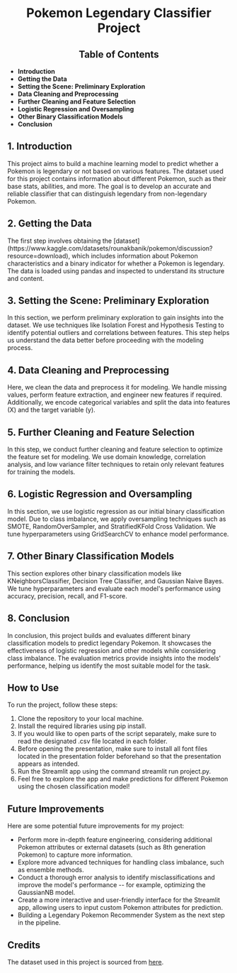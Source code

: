 <h1 style="text-align:center; font-weight:bold;">Pokemon Legendary Classifier Project</h1>

<h2 style="text-align:center;">Table of Contents</h2>
<ul>
  <li><strong>Introduction</strong></li>
  <li><strong>Getting the Data</strong></li>
  <li><strong>Setting the Scene: Preliminary Exploration</strong></li>
  <li><strong>Data Cleaning and Preprocessing</strong></li>
  <li><strong>Further Cleaning and Feature Selection</strong></li>
  <li><strong>Logistic Regression and Oversampling</strong></li>
  <li><strong>Other Binary Classification Models</strong></li>
  <li><strong>Conclusion</strong></li>
</ul>

<h2>1. Introduction</h2>
<p>This project aims to build a machine learning model to predict whether a Pokemon is legendary or not based on various features. The dataset used for this project contains information about different Pokemon, such as their base stats, abilities, and more. The goal is to develop an accurate and reliable classifier that can distinguish legendary from non-legendary Pokemon.</p>

<h2>2. Getting the Data</h2>
<p>The first step involves obtaining the [dataset](https://www.kaggle.com/datasets/rounakbanik/pokemon/discussion?resource=download), which includes information about Pokemon characteristics and a binary indicator for whether a Pokemon is legendary. The data is loaded using pandas and inspected to understand its structure and content.</p>

<h2>3. Setting the Scene: Preliminary Exploration</h2>
<p>In this section, we perform preliminary exploration to gain insights into the dataset. We use techniques like Isolation Forest and Hypothesis Testing to identify potential outliers and correlations between features. This step helps us understand the data better before proceeding with the modeling process.</p>

<h2>4. Data Cleaning and Preprocessing</h2>
<p>Here, we clean the data and preprocess it for modeling. We handle missing values, perform feature extraction, and engineer new features if required. Additionally, we encode categorical variables and split the data into features (X) and the target variable (y).</p>

<h2>5. Further Cleaning and Feature Selection</h2>
<p>In this step, we conduct further cleaning and feature selection to optimize the feature set for modeling. We use domain knowledge, correlation analysis, and low variance filter techniques to retain only relevant features for training the models.</p>

<h2>6. Logistic Regression and Oversampling</h2>
<p>In this section, we use logistic regression as our initial binary classification model. Due to class imbalance, we apply oversampling techniques such as SMOTE, RandomOverSampler, and StratifiedKFold Cross Validation. We tune hyperparameters using GridSearchCV to enhance model performance.</p>

<h2>7. Other Binary Classification Models</h2>
<p>This section explores other binary classification models like KNeighborsClassifier, Decision Tree Classifier, and Gaussian Naive Bayes. We tune hyperparameters and evaluate each model's performance using accuracy, precision, recall, and F1-score.</p>

<h2>8. Conclusion</h2>
<p>In conclusion, this project builds and evaluates different binary classification models to predict legendary Pokemon. It showcases the effectiveness of logistic regression and other models while considering class imbalance. The evaluation metrics provide insights into the models' performance, helping us identify the most suitable model for the task.</p>

<h2>How to Use</h2>
<p>To run the project, follow these steps:</p>
<ol>
  <li>Clone the repository to your local machine.</li>
  <li>Install the required libraries using pip install.</li>
  <li>If you would like to open parts of the script separately, make sure to read the designated .csv file located in each folder.</li>
  <li>Before opening the presentation, make sure to install all font files located in the presentation folder beforehand so that the presentation appears as intended.</li>
  <li>Run the Streamlit app using the command streamlit run project.py.</li>
  <li>Feel free to explore the app and make predictions for different Pokemon using the chosen classification model!</li>
</ol>

<h2>Future Improvements</h2>
<p>Here are some potential future improvements for my project:</p>
<ul>
  <li>Perform more in-depth feature engineering, considering additional Pokemon attributes or external datasets (such as 8th generation Pokemon) to capture more information.</li>
  <li>Explore more advanced techniques for handling class imbalance, such as ensemble methods.</li>
  <li>Conduct a thorough error analysis to identify misclassifications and improve the model's performance -- for example, optimizing the GaussianNB model.</li>
  <li>Create a more interactive and user-friendly interface for the Streamlit app, allowing users to input custom Pokemon attributes for prediction.</li>
  <li>Building a Legendary Pokemon Recommender System as the next step in the pipeline.</li>
</ul>

<h2>Credits</h2>
<p>The dataset used in this project is sourced from <a href="https://www.kaggle.com/datasets/rounakbanik/pokemon">here</a>.</p>
